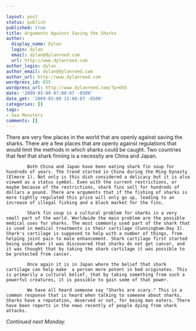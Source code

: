 ```yaml
---

layout: post
status: publish
published: true
title: Arguments Against Saving the Sharks
author:
  display_name: Dylan
  login: dylan
  email: dylan@dylanreed.com
  url: http://www.dylanreed.com
author_login: dylan
author_email: dylan@dylanreed.com
author_url: http://www.dylanreed.com
wordpress_id: 655
wordpress_url: http://www.dylanreed.com/?p=655
date: '2009-03-09 07:00:07 -0500'
date_gmt: '2009-03-09 15:00:07 -0500'
categories: []
tags:
- Sea Monsters
comments: []
---
```


There are very few places in the world that are openly against saving the sharks. There are a few places that are openly against regulations that would limit the methods in which sharks could be caught. Two countries that feel that shark finning is a necessity are China and Japan. 

            Both China and Japan have been eating shark fin soup for hundreds of years. The trend started in China during the Ming Dynasty (Elmore 1). Not only is this dish considered a delicacy but it is also viewed as a status symbol. Even with the current restrictions, or maybe because of the restrictions, shark fins sell for hundreds of dollars a pound. There are arguments that if the fishing of sharks is more tightly regulated this price will only go up, leading to an increase of illegal fishing and a black market for the fins.

            Shark fin soup is a cultural problem for sharks in a very small part of the world. Worldwide the main problem are the possible medical uses for sharks. The most commonly used part of the shark that is used in medical treatments is their cartilage (Cunningham-Day 3). Shark's cartilage is supposed to help with a number of things, from helping joint pain to male enhancement. Shark cartilage first started being used when it was discovered that sharks do not get cancer, and it was thought that by taking the shark cartilage it was possible to be protected from cancer. 

            Once again it is in Japan where the belief that shark cartilage can help make  a person more potent in bed originates. This is primarily a cultural belief, that by taking something from such a powerful creatures, it is possible to gain some of that power. 

            We have all heard someone say "Sharks are scary." This is a common response that is heard when talking to someone about sharks. Sharks have a reputation, deserved or not, for being man eaters. There have been reports in the news recently of people dying from shark attacks. 

_Continued next Monday._
